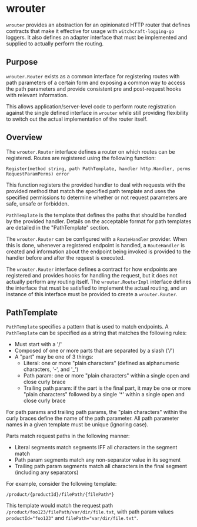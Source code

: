 wrouter
=======
`wrouter` provides an abstraction for an opinionated HTTP router that defines contracts that make it effective for usage 
with `witchcraft-logging-go` loggers. It also defines an adapter interface that must be implemented and supplied to
actually perform the routing.

Purpose
-------
`wrouter.Router` exists as a common interface for registering routes with path parameters of a certain form and exposing 
a common way to access the path parameters and provide consistent pre and post-request hooks with relevant information.

This allows application/server-level code to perform route registration against the single defined interface in
`wrouter` while still providing flexibility to switch out the actual implementation of the router itself.

Overview
--------
The `wrouter.Router` interface defines a router on which routes can be registered. Routes are registered using the 
following function:

```
Register(method string, path PathTemplate, handler http.Handler, perms RequestParamPerms) error
```

This function registers the provided handler to deal with requests with the provided method that match the specified
path template and uses the specified permissions to determine whether or not request parameters are safe, unsafe or
forbidden.

`PathTemplate` is the template that defines the paths that should be handled by the provided handler. Details on the
acceptable format for path templates are detailed in the "PathTemplate" section.

The `wrouter.Router` can be configured with a `RouteHandler` provider. When this is done, whenever a registered endpoint
is handled, a `RouteHandler` is created and information about the endpoint being invoked is provided to the handler
before and after the request is executed.

The `wrouter.Router` interface defines a contract for how endpoints are registered and provides hooks for handling the
request, but it does not actually perform any routing itself. The `wrouter.RouterImpl` interface defines the interface
that must be satisfied to implement the actual routing, and an instance of this interface must be provided to create a
`wrouter.Router`.

PathTemplate
------------
`PathTemplate` specifies a pattern that is used to match endpoints. A `PathTemplate` can be specified as a string that
matches the following rules:

* Must start with a '/'
* Composed of one or more parts that are separated by a slash ('/')
* A "part" may be one of 3 things:
  * Literal: one or more "plain characters" (defined as alphanumeric characters, '-', and '_')
  * Path param: one or more "plain characters" within a single open and close curly brace
  * Trailing path param: if the part is the final part, it may be one or more "plain characters" followed by a single 
    '*' within a single open and close curly brace
    
For path params and trailing path params, the "plain characters" within the curly braces define the name of the path
parameter. All path parameter names in a given template must be unique (ignoring case).
    
Parts match request paths in the following manner:

* Literal segments match segments IFF all characters in the segment match
* Path param segments match any non-separator value in its segment
* Trailing path param segments match all characters in the final segment (including any separators)

For example, consider the following template:

`/product/{productId}/filePath/{filePath*}`

This template would match the request path `/product/foo123/filePath/var/dir/file.txt`, with path param values
`productId="foo123"` and `filePath="var/dir/file.txt"`. 
